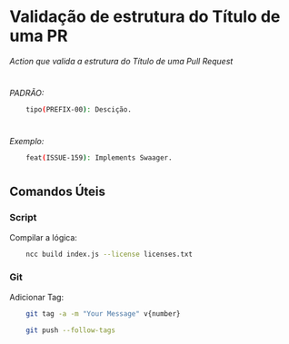 # Validação de estrutura do Título de uma PR
_Action que valida a estrutura do Título de uma Pull Request_

#

*PADRÃO:*
```bash
    tipo(PREFIX-00): Descição.
```

#

_*Exemplo:*_
```bash
    feat(ISSUE-159): Implements Swaager.
```

#

## Comandos Úteis

### Script

Compilar a lógica:
```bash
    ncc build index.js --license licenses.txt
```

### Git

Adicionar Tag:
```bash
    git tag -a -m "Your Message" v{number}
```

```bash
    git push --follow-tags
```